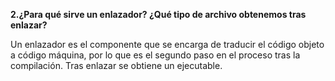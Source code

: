 **2.¿Para qué sirve un enlazador? ¿Qué tipo de archivo obtenemos tras enlazar?**

Un enlazador es el componente que se encarga de traducir el código objeto a código máquina, por lo que es el segundo paso en el proceso tras la compilación. Tras enlazar se obtiene un ejecutable.